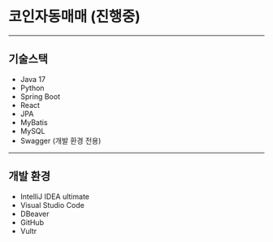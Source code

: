 # 코인자동매매 (진행중)

---

## 기술스택
  + Java 17
  + Python
  + Spring Boot
  + React
  + JPA
  + MyBatis
  + MySQL
  + Swagger (개발 환경 전용)

---

## 개발 환경
  + IntelliJ IDEA ultimate
  + Visual Studio Code
  + DBeaver
  + GitHub
  + Vultr
